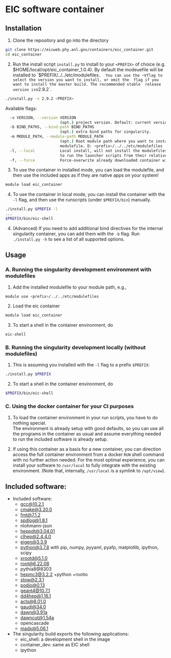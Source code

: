 EIC software container
============================================

Installation
------------

1. Clone the repository and go into the directory
```bash
git clone https://eicweb.phy.anl.gov/containers/eic_container.git
cd eic_container
```

2. Run the install script `install.py` to install to your `<PREFIX>` of choice 
   (e.g. $HOME/local/opt/eic_container_1.0.4). By default the
   modeuefile will be installed to `$PREFIX/../../etc/modulefiles`. 
   You can use the `-v` flag to select the version you want to install, or omit the 
   flag if you want to install the master build. The recommended stable 
   release version is `v2.9.2`.
```bash
./install.py -v 2.9.2 <PREFIX>
```

   Available flags:
```bash
  -v VERSION, --version VERSION 
                        (opt.) project version. Default: current version (in repo).
  -b BIND_PATHS, --bind-path BIND_PATHS
                        (opt.) extra bind paths for singularity.
  -m MODULE_PATH, --module-path MODULE_PATH
                        (opt.) Root module path where you want to install a
                        modulefile. D: <prefix>/../../etc/modulefiles
  -l, --local           Local install, will not install the modulefiles (you will have
                        to run the launcher scripts from their relative paths).
  -f, --force           Force-overwrite already downloaded container with the same name.
```


3. To use the container in installed mode, you can load the modulefile, 
   and then use the included apps as if they are native apps on your system!
```bash
module load eic_container
```

4. To use the container in local mode, you can install the container with the `-l` flag,
   and then use the runscripts (under `$PREFIX/bin`) manually.
```bash
./install.py $PREFIX -l
...
$PREFIX/bin/eic-shell
```

4. (Advanced) If you need to add additional bind directives for the internal singularity container,
   you can add them with the `-b` flag. Run `./install.py -h` to see a list of all
   supported options.

Usage
-----

### A. Running the singularity development environment with modulefiles

1. Add the installed modulefile to your module path, e.g.,
```bash
module use <prefix>/../../etc/modulefiles
```

2. Load the eic container
```bash
module load eic_container
```

3. To start a shell in the container environment, do
```bash
eic-shell
```

### B. Running the singularity development locally (without modulefiles)

1. This is assuming you installed with the `-l` flag to a prefix `$PREFIX`:
```bash
./install.py $PREFIX
```

2. To start a shell in the container environment, do
```bash
$PREFIX/bin/eic-shell
```

### C. Using the docker container for your CI purposes

1. To load the container environment in your run scripts, you have to do nothing special.  
   The environment is already setup with good defaults, so you can use all the programs 
   in the container as usual and assume everything needed to run the included software 
   is already setup.  

2. If using this container as a basis for a new container, you can direction access 
   the full container environment from a docker `RUN` shell command with no further
   action needed. For the most optimal experience, you can install your software to
   `/usr/local` to fully integrate with the existing environment. (Note that, internally,
   `/usr/local` is a symlink to `/opt/view`).

Included software:
------------------
  - Included software:
    - gcc@10.2.1
    - cmake@3.20.0
    - fmt@7.1.2
    - spdlog@1.8.1
    - nlohmann-json
    - heppdt@3.04.01
    - clhep@2.4.4.0
    - eigen@3.3.9
    - python@3.7.8 with pip, numpy, pyyaml, pyafp,  matplotlib, ipython, scipy
    - xrootd@5.1.0
    - root@6.22.08
    - pythia8@8303
    - hepmc3@3.2.2 +python +rootio
    - stow@2.3.1
    - podio@0.13
    - geant4@10.7.1
    - dd4hep@1.16.1
    - acts@8.01.0
    - gaudi@34.0
    - dawn@3.91a
    - dawncut@1.54a
    - opencascade
    - madx@5.06.1
  - The singularity build exports the following applications:
    - eic_shell: a development shell in the image
    - container_dev: same as EIC shell
    - ipython
